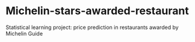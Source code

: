 # Michelin-stars-awarded-restaurant
Statistical learning project: price prediction in restaurants awarded by Michelin Guide
